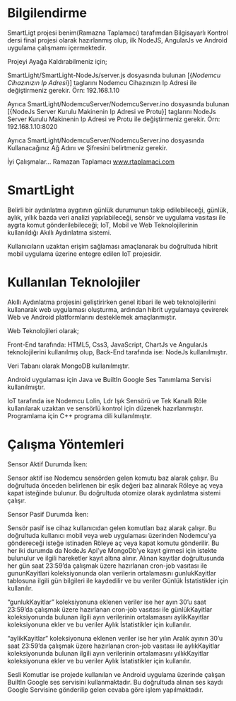 # Bilgilendirme
SmartLigt projesi benim(Ramazna Taplamacı) tarafımdan Bilgisayarlı Kontrol dersi final projesi olarak hazırlanmış olup, ilk NodeJS, AngularJs ve Android uygulama çalışmamı içermektedir.

Projeyi Ayağa Kaldırabilmeniz için;

 SmartLight/SmartLight-NodeJs/server.js  dosyasında bulunan [{*Nodemcu Cihazınızın Ip Adresi*}] taglarını Nodemcu Cihazınızın Ip Adresi ile değiştirmeniz gerekir.
 Örn: 192.168.1.10

 Ayrıca SmartLight/NodemcuServer/NodemcuServer.ino dosyasında bulunan [{NodeJs Server Kurulu Makinenin Ip Adresi ve Protu}] taglarını NodeJs Server Kurulu Makinenin Ip Adresi ve Protu ile değiştirmeniz gerekir.
 Örn: 192.168.1.10:8020

 Ayrıca SmartLight/NodemcuServer/NodemcuServer.ino dosyasında Kullanacağınız Ağ Adını ve Şifresini belirtmeniz gerekir.

 İyi Çalışmalar...
 Ramazan Taplamacı
 www.rtaplamaci.com


# SmartLight
Belirli bir aydınlatma aygıtının günlük durumunun takip edilebileceği, günlük, aylık, yıllık bazda veri analizi yapılabileceği, sensör ve uygulama vasıtası ile aygıta komut gönderilebileceği; IoT, Mobil ve Web Teknolojilerinin kullanıldığı Akıllı Aydınlatma sistemi. 

Kullanıcıların uzaktan erişim sağlaması amaçlanarak bu doğrultuda hibrit mobil uygulama üzerine entegre edilen IoT projesidir.

# Kullanılan Teknolojiler
Akıllı Aydınlatma projesini geliştirirken genel itibari ile web teknolojilerini kullanarak web uygulaması oluşturma, ardından hibrit uygulamaya çevirerek Web ve Android platformlarını desteklemek amaçlanmıştır.

Web Teknolojileri olarak;

Front-End tarafında: HTML5, Css3, JavaScript, ChartJs ve AngularJs teknolojilerini kullanılmış olup, Back-End tarafında ise: NodeJs kullanılmıştır.

Veri Tabanı olarak MongoDB kullanılmıştır.   

Android uygulaması için Java ve BuiltIn Google Ses Tanımlama Servisi kullanılmıştır.

IoT tarafında ise Nodemcu Lolin, Ldr Işık Sensörü ve Tek Kanallı Röle kullanılarak uzaktan ve sensörlü kontrol için düzenek hazırlanmıştır. Programlama için C++ programa dili kullanılmıştır.  

# Çalışma Yöntemleri

Sensor Aktif Durumda İken:

Sensor aktif ise Nodemcu sensörden gelen komutu baz alarak çalışır. Bu doğrultuda önceden belirlenen bir eşik değeri baz alınarak Röleye aç veya kapat isteğinde bulunur. Bu doğrultuda otomize olarak aydınlatma sistemi çalışır.

Sensor Pasif Durumda İken:

Sensör pasif ise cihaz kullanıcıdan gelen komutları baz alarak çalışır. Bu doğrultuda kullanıcı mobil veya web uygulaması üzerinden Nodemcu’ya göndereceği isteğe istinaden Röleye aç veya kapat komutu gönderilir.
Bu her iki durumda da NodeJs Api’ye MongoDb’ye kayıt girmesi için istekte bulunulur ve ilgili hareketler kayıt altına alınır.
Alınan kayıtlar doğrultusunda her gün saat 23:59’da çalışmak üzere hazırlanan cron-job vasıtası ile gununKayitlari koleksiyonunda olan verilerin ortalamasını gunlukKayitlar tablosuna ilgili gün bilgileri ile kaydedilir ve bu veriler Günlük İstatistikler için kullanılır.

“gunlukKayitlar” koleksiyonuna eklenen veriler ise her ayın 30’u saat 23:59’da çalışmak üzere hazırlanan cron-job vasıtası ile günlükKayitlar koleksiyonunda bulunan ilgili ayın verilerinin ortalamasını aylikKayitlar koleksiyonuna ekler ve bu veriler Aylık İstatistikler için kullanılır.

“aylikKayitlar” koleksiyonuna eklenen veriler ise her yılın Aralık ayının 30’u saat 23:59’da çalışmak üzere hazırlanan cron-job vasıtası ile aylıkKayitlar koleksiyonunda bulunan ilgili ayın verilerinin ortalamasını yıllıkKayitlar koleksiyonuna ekler ve bu veriler Aylık İstatistikler için kullanılır.

Sesli Komutlar ise projede kullanılan ve Android uygulama üzerinde çalışan BuiltIn Google ses servisini kullanmaktadır. Bu doğrultuda alınan ses kaydı Google Servisine gönderilip gelen cevaba göre işlem yapılmaktadır.
